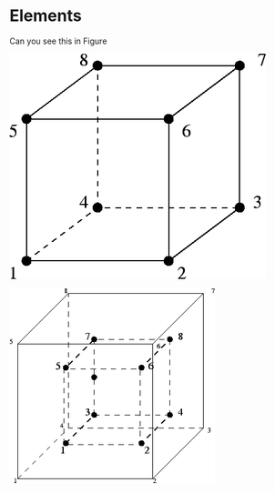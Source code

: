 # Elements

Can you see this in Figure 

![8 node hex.](.gitbook/assets/img208.png)

![Gauss locations for 8 node hex.](.gitbook/assets/img209.png)

